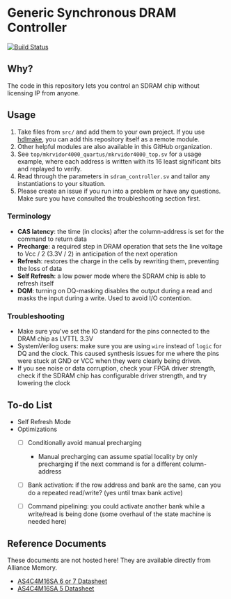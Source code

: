 # Generic Synchronous DRAM Controller

[![Build Status](https://travis-ci.com/hdl-util/sdram-controller.svg?branch=master)](https://travis-ci.com/hdl-util/sdram-controller)

## Why?

The code in this repository lets you control an SDRAM chip without licensing IP from anyone.

## Usage

1. Take files from `src/` and add them to your own project. If you use [hdlmake](https://hdlmake.readthedocs.io/en/master/), you can add this repository itself as a remote module.
1. Other helpful modules are also available in this GitHub organization.
1. See `top/mkrvidor4000_quartus/mkrvidor4000_top.sv` for a usage example, where each address is written with its 16 least significant bits and replayed to verify.
1. Read through the parameters in `sdram_controller.sv` and tailor any instantiations to your situation.
1. Please create an issue if you run into a problem or have any questions. Make sure you have consulted the troubleshooting section first.

### Terminology

* **CAS latency**: the time (in clocks) after the column-address is set for the command to return data
* **Precharge**: a required step in DRAM operation that sets the line voltage to Vcc / 2 (3.3V / 2) in anticipation of the next operation
* **Refresh**: restores the charge in the cells by rewriting them, preventing the loss of data
* **Self Refresh**: a low power mode where the SDRAM chip is able to refresh itself
* **DQM**: turning on DQ-masking disables the output during a read and masks the input during a write. Used to avoid I/O contention.

### Troubleshooting

* Make sure you've set the IO standard for the pins connected to the DRAM chip as LVTTL 3.3V
* SystemVerilog users: make sure you are using `wire` instead of `logic` for DQ and the clock. This caused synthesis issues for me where the pins were stuck at GND or VCC when they were clearly being driven.
* If you see noise or data corruption, check your FPGA driver strength, check if the SDRAM chip has configurable driver strength, and try lowering the clock

## To-do List

* Self Refresh Mode
* Optimizations
    * [ ] Conditionally avoid manual precharging
        * Manual precharging can assume spatial locality by only precharging if the next command is for a different column-address
    * [ ] Bank activation: if the row address and bank are the same, can you do a repeated read/write? (yes until tmax bank active)
    * [ ] Command pipelining: you could activate another bank while a write/read is being done (some overhaul of the state machine is needed here)


## Reference Documents

These documents are not hosted here! They are available directly from Alliance Memory.

* [AS4C4M16SA 6 or 7 Datasheet](https://www.alliancememory.com/wp-content/uploads/pdf/dram/64M-AS4C4M16SA-CI_v3.0_March%202015.pdf)
* [AS4C4M16SA 5 Datasheet](https://www.alliancememory.com/wp-content/uploads/pdf/dram/AllianceMemory-64M_SDRAM_A_Rev_AS4C4M16SA-5TCN_December2016v1.0.pdf)
